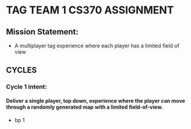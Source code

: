 # **TAG TEAM 1 CS370 ASSIGNMENT**

## Mission Statement: 
- A multiplayer tag experience where each player has a limited field of view

## CYCLES
### Cycle 1 intent: 

#### Deliver a single player, top down, experience where the player can move through a randomly generated map with a limited field-of-view.
- bp 1